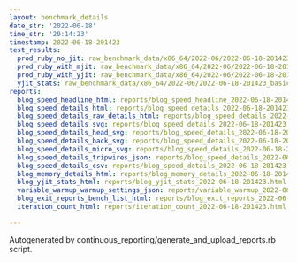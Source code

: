 ```yaml
---
layout: benchmark_details
date_str: '2022-06-18'
time_str: '20:14:23'
timestamp: 2022-06-18-201423
test_results:
  prod_ruby_no_jit: raw_benchmark_data/x86_64/2022-06/2022-06-18-201423_basic_benchmark_prod_ruby_no_jit.json
  prod_ruby_with_mjit: raw_benchmark_data/x86_64/2022-06/2022-06-18-201423_basic_benchmark_prod_ruby_with_mjit.json
  prod_ruby_with_yjit: raw_benchmark_data/x86_64/2022-06/2022-06-18-201423_basic_benchmark_prod_ruby_with_yjit.json
  yjit_stats: raw_benchmark_data/x86_64/2022-06/2022-06-18-201423_basic_benchmark_yjit_stats.json
reports:
  blog_speed_headline_html: reports/blog_speed_headline_2022-06-18-201423.html
  blog_speed_details_html: reports/blog_speed_details_2022-06-18-201423.html
  blog_speed_details_raw_details_html: reports/blog_speed_details_2022-06-18-201423.raw_details.html
  blog_speed_details_svg: reports/blog_speed_details_2022-06-18-201423.svg
  blog_speed_details_head_svg: reports/blog_speed_details_2022-06-18-201423.head.svg
  blog_speed_details_back_svg: reports/blog_speed_details_2022-06-18-201423.back.svg
  blog_speed_details_micro_svg: reports/blog_speed_details_2022-06-18-201423.micro.svg
  blog_speed_details_tripwires_json: reports/blog_speed_details_2022-06-18-201423.tripwires.json
  blog_speed_details_csv: reports/blog_speed_details_2022-06-18-201423.csv
  blog_memory_details_html: reports/blog_memory_details_2022-06-18-201423.html
  blog_yjit_stats_html: reports/blog_yjit_stats_2022-06-18-201423.html
  variable_warmup_warmup_settings_json: reports/variable_warmup_2022-06-18-201423.warmup_settings.json
  blog_exit_reports_bench_list_html: reports/blog_exit_reports_2022-06-18-201423.bench_list.html
  iteration_count_html: reports/iteration_count_2022-06-18-201423.html

---
```

Autogenerated by continuous_reporting/generate_and_upload_reports.rb script.
